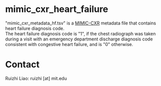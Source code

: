 # mimic_cxr_heart_failure

"mimic_cxr_metadata_hf.tsv" is a [MIMIC-CXR](https://physionet.org/content/mimic-cxr/2.0.0/) metadata file that contains heart failure diagnosis code. <br />
The heart failure diagnosis code is "1", if the chest radiograph was taken during a visit with an emergency department discharge diagnosis code consistent with congestive heart failure, and is "0" otherwise.

# Contact

Ruizhi Liao: ruizhi [at] mit.edu
